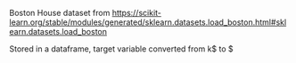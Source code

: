 Boston House dataset from https://scikit-learn.org/stable/modules/generated/sklearn.datasets.load_boston.html#sklearn.datasets.load_boston

Stored in a dataframe, target variable converted from k$ to $
